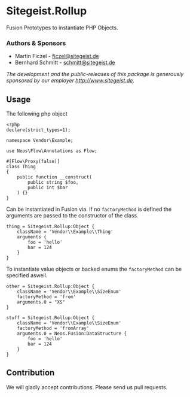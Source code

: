 # Sitegeist.Rollup

Fusion Prototypes to instantiate PHP Objects. 

### Authors & Sponsors

* Martin Ficzel - ficzel@sitegeist.de
* Bernhard Schmitt - schmitt@sitegeist.de

*The development and the public-releases of this package is generously sponsored
by our employer http://www.sitegeist.de.*

## Usage 

The following php object 

```
<?php
declare(strict_types=1);

namespace Vendor\Example;

use Neos\Flow\Annotations as Flow;

#[Flow\Proxy(false)]
class Thing
{
    public function __construct(
        public string $foo,
        public int $bar
    ) {}
}
```

Can be instantiated in Fusion via. If no `factoryMethod` is defined
the arguments are passed to the constructor of the class. 

```
thing = Sitegeist.Rollup:Object {
    className = 'Vendor\\Example\\Thing'    
    arguments {
        foo = 'hello'
        bar = 124
    }  
}
```

To instantiate value objects or backed enums the `factoryMethod` can 
be specified aswell.

```
other = Sitegeist.Rollup:Object {
    className = 'Vendor\\Example\\SizeEnum'
    factoryMethod = 'from'
    arguments.0 = "XS"
}

stuff = Sitegeist.Rollup:Object {
    className = 'Vendor\\Example\\SizeEnum'
    factoryMethod = 'fromArray'
    arguments.0 = Neos.Fusion:DataStructure {
        foo = 'hello'
        bar = 124
    }
}
```

## Contribution

We will gladly accept contributions. Please send us pull requests.
